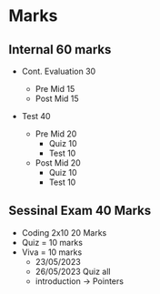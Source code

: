 # Marks
## Internal 60 marks
- Cont. Evaluation 30
    - Pre Mid 15
    - Post Mid 15

- Test 40
    - Pre Mid 20
        - Quiz 10
        - Test 10
    - Post Mid 20
        - Quiz 10
        - Test 10

## Sessinal Exam 40 Marks
- Coding 2x10 20 Marks
- Quiz = 10 marks
- Viva = 10 marks
    - 23/05/2023
    - 26/05/2023 Quiz all
    - introduction -> Pointers